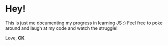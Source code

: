 # Hey!
This is just me documenting my progress in learning JS :) Feel free to poke around and laugh at my code and watch the struggle!


Love,
**CK**
